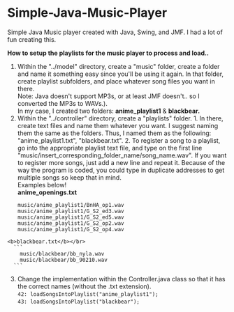 # Simple-Java-Music-Player
Simple Java Music player created with Java, Swing, and JMF. I had a lot of fun creating this.</br>

<b>How to setup the playlists for the music player to process and load..</b></br>
  1. Within the "../model" directory, create a "music" folder, create a folder and name it something easy since you'll be using it again. In that folder, create playlist subfolders, and place whatever song files you want in there.</br>Note: Java doesn't support MP3s, or at least JMF doesn't.. so I converted the MP3s to WAVs.).</br>In my case, I created two folders: <b>anime_playlist1</b> & <b>blackbear.</b></br>
  2. Within the "../controller" directory, create a "playlists" folder.
    1. In there, create text files and name them whatever you want. I suggest naming them the same as the folders. Thus, I named them as the following: "anime_playlist1.txt", "blackbear.txt".
    2. To register a song to a playlist, go into the appropriate playlist text file, and type on the first line "music/insert_corresponding_folder_name/song_name.wav". If you want to register more songs, just add a new line and repeat it. Because of the way the program is coded, you could type in duplicate addresses to get multiple songs so keep that in mind.
    </br> Examples below!</br>
    <b>anime_openings.txt</b></br>
        ```
        music/anime_playlist1/BnHA_op1.wav
        music/anime_playlist1/G_S2_ed3.wav
        music/anime_playlist1/G_S2_ed5.wav
        music/anime_playlist1/G_S2_op2.wav
        music/anime_playlist1/G_S2_op4.wav
        ```
    <b>blackbear.txt</b></br>
      ```
        music/blackbear/bb_nyla.wav
        music/blackbear/bb_90210.wav
      ```
  3. Change the implementation within the Controller.java class so that it has the correct names (without the .txt extension).</br>
    ```
    42: loadSongsIntoPlaylist("anime_playlist1");
    ```</br>
    ```
    43: loadSongsIntoPlaylist("blackbear");
    ```
